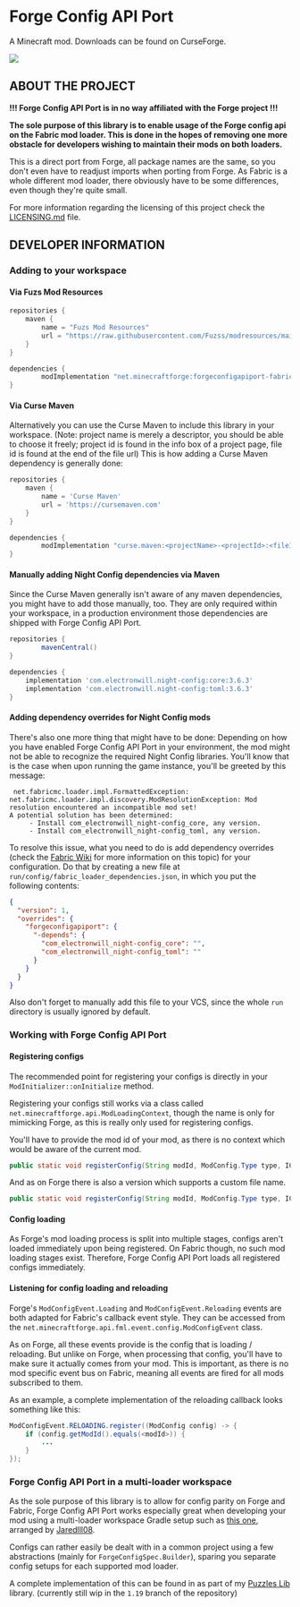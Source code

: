 # Forge Config API Port

A Minecraft mod. Downloads can be found on CurseForge.

![](https://i.imgur.com/bUAnw7w.png)

## ABOUT THE PROJECT
**!!! Forge Config API Port is in no way affiliated with the Forge project !!!**

**The sole purpose of this library is to enable usage of the Forge config api on the Fabric mod loader. This is done in the hopes of removing one more obstacle for developers wishing to maintain their mods on both loaders.**

This is a direct port from Forge, all package names are the same, so you don't even have to readjust imports when porting from Forge.
As Fabric is a whole different mod loader, there obviously have to be some differences, even though they're quite small.

For more information regarding the licensing of this project check the [LICENSING.md](LICENSING.md) file.

## DEVELOPER INFORMATION

### Adding to your workspace
#### Via Fuzs Mod Resources
```groovy
repositories {
    maven {
        name = "Fuzs Mod Resources"
        url = "https://raw.githubusercontent.com/Fuzss/modresources/main/maven/"
    }
}

dependencies {
        modImplementation "net.minecraftforge:forgeconfigapiport-fabric:<modVersion>"   // e.g. 4.0.0 for Minecraft 1.19
}
```

#### Via Curse Maven
Alternatively you can use the Curse Maven to include this library in your workspace. (Note: project name is merely a descriptor, you should be able to choose it freely; project id is found in the info box of a project page, file id is found at the end of the file url) This is how adding a Curse Maven dependency is generally done:
```groovy
repositories {
    maven {
        name = 'Curse Maven'
        url = 'https://cursemaven.com'
    }
}

dependencies {
    	modImplementation "curse.maven:<projectName>-<projectId>:<fileId>"  // e.g. forgeconfigapiport-547434:3671141 for mod version 3.2.0 for Minecraft 1.18.2, all required ids for this version are found here: https://www.curseforge.com/minecraft/mc-mods/forge-config-api-port-fabric/files/3671141
}
```

#### Manually adding Night Config dependencies via Maven
Since the Curse Maven generally isn't aware of any maven dependencies, you might have to add those manually, too. They are only required within your workspace, in a production environment those dependencies are shipped with Forge Config API Port.
```groovy
repositories {
    	mavenCentral()
}

dependencies {
	implementation 'com.electronwill.night-config:core:3.6.3'
	implementation 'com.electronwill.night-config:toml:3.6.3'
}
```

#### Adding dependency overrides for Night Config mods
There's also one more thing that might have to be done: Depending on how you have enabled Forge Config API Port in your environment, the mod might not be able to recognize the required Night Config libraries. You'll know that is the case when upon running the game instance, you'll be greeted by this message:
```
 net.fabricmc.loader.impl.FormattedException: net.fabricmc.loader.impl.discovery.ModResolutionException: Mod resolution encountered an incompatible mod set!
A potential solution has been determined:
	 - Install com_electronwill_night-config_core, any version.
	 - Install com_electronwill_night-config_toml, any version.
```
To resolve this issue, what you need to do is add dependency overrides (check the [Fabric Wiki](https://fabricmc.net/wiki/tutorial:dependency_overrides) for more information on this topic) for your configuration. Do that by creating a new file at `run/config/fabric_loader_dependencies.json`, in which you put the following contents:
```json
{
  "version": 1,
  "overrides": {
    "forgeconfigapiport": {
      "-depends": {
        "com_electronwill_night-config_core": "",
        "com_electronwill_night-config_toml": ""
      }
    }
  }
}
```
Also don't forget to manually add this file to your VCS, since the whole `run` directory is usually ignored by default.

### Working with Forge Config API Port
#### Registering configs
The recommended point for registering your configs is directly in your `ModInitializer::onInitialize` method.

Registering your configs still works via a class called `net.minecraftforge.api.ModLoadingContext`, though the name is only for mimicking Forge, as this is really only used for registering configs.

You'll have to provide the mod id of your mod, as there is no context which would be aware of the current mod.
```java
public static void registerConfig(String modId, ModConfig.Type type, IConfigSpec<?> spec)
```
And as on Forge there is also a version which supports a custom file name.
```java
public static void registerConfig(String modId, ModConfig.Type type, IConfigSpec<?> spec, String fileName)
```

#### Config loading
As Forge's mod loading process is split into multiple stages, configs aren't loaded immediately upon being registered. On Fabric though, no such mod loading stages exist. Therefore, Forge Config API Port loads all registered configs immediately.

#### Listening for config loading and reloading
Forge's `ModConfigEvent.Loading` and `ModConfigEvent.Reloading` events are both adapted for Fabric's callback event style. They can be accessed from the `net.minecraftforge.api.fml.event.config.ModConfigEvent` class.

As on Forge, all these events provide is the config that is loading / reloading. But unlike on Forge, when processing that config, you'll have to make sure it actually comes from your mod. This is important, as there is no mod specific event bus on Fabric, meaning all events are fired for all mods subscribed to them.

As an example, a complete implementation of the reloading callback looks something like this:
```java
ModConfigEvent.RELOADING.register((ModConfig config) -> {
    if (config.getModId().equals(<modId>)) {
        ...
    }
});
```

### Forge Config API Port in a multi-loader workspace
As the sole purpose of this library is to allow for config parity on Forge and Fabric, Forge Config API Port works especially great when developing your mod using a multi-loader workspace Gradle setup such as [this one](https://github.com/jaredlll08/MultiLoader-Template), arranged by [Jaredlll08](https://github.com/jaredlll08).

Configs can rather easily be dealt with in a common project using a few abstractions (mainly for `ForgeConfigSpec.Builder`), sparing you separate config setups for each supported mod loader.

A complete implementation of this can be found in as part of my [Puzzles Lib](https://github.com/Fuzss/puzzleslib) library. (currently still wip in the `1.19` branch of the repository)